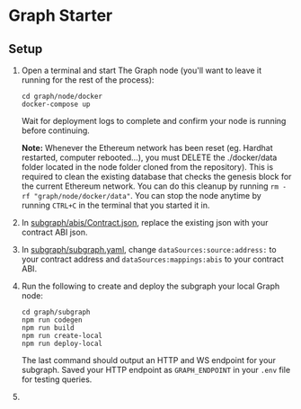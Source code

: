 # Graph Starter

## Setup

1. Open a terminal and start The Graph node (you'll want to leave it running for the rest of the process):

    ```shell
    cd graph/node/docker
    docker-compose up
    ```

    Wait for deployment logs to complete and confirm your node is running before continuing. 

    **Note:** Whenever the Ethereum network has been reset (eg. Hardhat restarted, computer rebooted…), you must DELETE the ./docker/data folder located in the node folder cloned from the repository).
    This is required to clean the existing database that checks the genesis block for the current Ethereum network. You can do this cleanup by running `rm -rf "graph/node/docker/data"`. You can stop the node anytime by running `CTRL+C` in the terminal that you started it in.

2. In [subgraph/abis/Contract.json](subgraph/abis/Contract.json), replace the existing json with your contract ABI json.

3. In [subgraph/subgraph.yaml](subgraph/subgraph.yaml), change `dataSources:source:address:` to your contract address and `dataSources:mappings:abis` to your contract ABI.

4. Run the following to create and deploy the subgraph your local Graph node:

    ```shell
    cd graph/subgraph
    npm run codegen
    npm run build
    npm run create-local
    npm run deploy-local
    ```

    The last command should output an HTTP and WS endpoint for your subgraph. Saved your HTTP endpoint as `GRAPH_ENDPOINT`  in your `.env` file for testing queries.

5. 